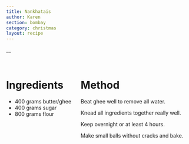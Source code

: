 ```yaml
---
title: Nankhatais
author: Karen
section: bombay
category: christmas
layout: recipe
---
```

__

<br>
<div class='columns'> <div class='column is-one-third p-3' markdown='1'>

# Ingredients

* 400 grams butter/ghee
* 400 grams sugar
* 800 grams flour


</div> <div class='column is-two-thirds p-3' markdown='1'>

# Method

Beat ghee well to remove all water.

Knead all ingredients together really well.

Keep overnight or at least 4 hours.

Make small balls without cracks and bake. 
 





</div> </div>